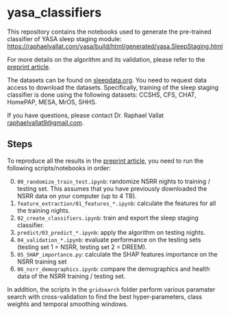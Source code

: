 # yasa_classifiers

This repository contains the notebooks used to generate the pre-trained classifier of YASA sleep staging module:
https://raphaelvallat.com/yasa/build/html/generated/yasa.SleepStaging.html

For more details on the algorithm and its validation, please refer to the [preprint article](https://www.biorxiv.org/content/10.1101/2021.05.28.446165v1.abstract).

The datasets can be found on [sleepdata.org](sleepdata.org). You need to request data access to download the datasets. Specifically, training of the sleep staging classifier is done using the following datasets: CCSHS, CFS, CHAT, HomePAP, MESA, MrOS, SHHS.

If you have questions, please contact Dr. Raphael Vallat <raphaelvallat9@gmail.com>.


## Steps

To reproduce all the results in the [preprint article](https://www.biorxiv.org/content/10.1101/2021.05.28.446165v1.abstract), you need to run the following scripts/notebooks in order:

0. `00_randomize_train_test.ipynb`: randomize NSRR nights to training / testing set. This assumes that you have previously downloaded the NSRR data on your computer (up to 4 TB). 
1. `feature_extraction/01_features_*.ipynb`: calculate the features for all the training nights.
2. `02_create_classifiers.ipynb`: train and export the sleep staging classifier.
3. `predict/03_predict_*.ipynb`: apply the algorithm on testing nights.
4. `04_validation_*.ipynb`: evaluate performance on the testing sets (testing set 1 = NSRR, testing set 2 = DREEM).
5. `05_SHAP_importance.py`: calculate the SHAP features importance on the NSRR training set
6. `06_nsrr_demographics.ipynb`: compare the demographics and health data of the NSRR training / testing set.

In addition, the scripts in the `gridsearch` folder perform various paramater search with cross-validation to find the best hyper-parameters, class weights and temporal smoothing windows.
